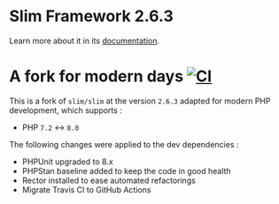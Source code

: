 Slim Framework 2.6.3
==========

Learn more about it in its [documentation](https://www.slimframework.com/docs/v2/).

A fork for modern days [![CI](https://github.com/gnutix/slim-2.x/actions/workflows/ci.yaml/badge.svg)](https://github.com/gnutix/slim-2.x/actions/workflows/ci.yaml)
==========

This is a fork of `slim/slim` at the version `2.6.3` adapted for modern PHP development, which supports :

* PHP `7.2` <-> `8.0`

The following changes were applied to the dev dependencies :

* PHPUnit upgraded to 8.x
* PHPStan baseline added to keep the code in good health
* Rector installed to ease automated refactorings
* Migrate Travis CI to GitHub Actions
